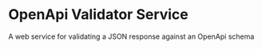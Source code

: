 # OpenApi Validator Service

A web service for validating a JSON response against an OpenApi schema
